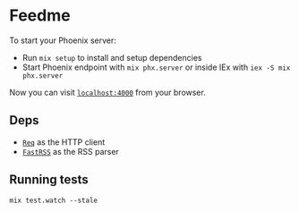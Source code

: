 # Feedme

To start your Phoenix server:

- Run `mix setup` to install and setup dependencies
- Start Phoenix endpoint with `mix phx.server` or inside IEx with `iex -S mix phx.server`

Now you can visit [`localhost:4000`](http://localhost:4000) from your browser.

## Deps

- [`Req`](https://hexdocs.pm/req/readme.html) as the HTTP client
- [`FastRSS`](https://hexdocs.pm/fast_rss/readme.html) as the RSS parser

## Running tests

`mix test.watch --stale`
